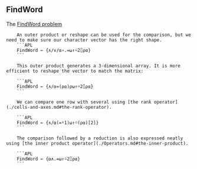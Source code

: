 ## FindWord
The [FindWord problem](./selecting-from-arrays.md#problem-set-7)

		An outer product or reshape can be used for the comparison, but we need to make sure our character vector has the right shape.
		```APL
		FindWord ← {∧/∨/⍺∘.=⍵↑⍨2⌷⍴⍺}
		```

		This outer product generates a 3-dimensional array. It is more efficient to reshape the vector to match the matrix:

		```APL
		FindWord ← {∧/⍺=(⍴⍺)⍴⍵↑⍨2⌷⍴⍺}
		```
		
		We can compare one row with several using [the rank operator](./cells-and-axes.md#the-rank-operator).

		```APL
		FindWord ← {∧/⍺(=⍤1)⍵↑⍨(⍴⍺)[2]}
		```

		The comparison followed by a reduction is also expressed neatly using [the inner product operator](./Operators.md#the-inner-product).

		```APL
		FindWord ← {⍺∧.=⍵↑⍨2⌷⍴⍺}
		```
